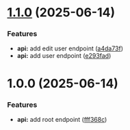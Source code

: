 # [1.1.0](https://github.com/DLC94/studious-guacamole/compare/v1.0.0...v1.1.0) (2025-06-14)


### Features

* **api:** add edit user endpoint ([a4da73f](https://github.com/DLC94/studious-guacamole/commit/a4da73fb63be9a673ef44a03802f9ce85b0c4735))
* **api:** add user endpoint ([e293fad](https://github.com/DLC94/studious-guacamole/commit/e293fad970f0bde76a00430511ebce5e0190fc80))

# 1.0.0 (2025-06-14)


### Features

* **api:** add root endpoint ([fff368c](https://github.com/DLC94/studious-guacamole/commit/fff368cde1c5646c766898959d6f9d3f17a48b73))
